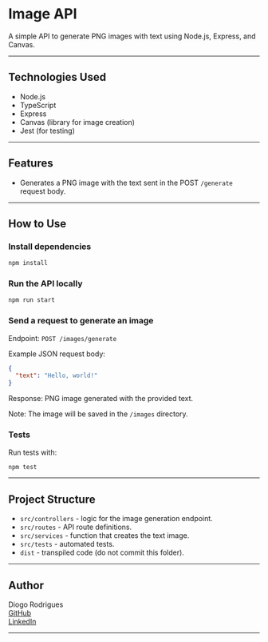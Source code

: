 # Image API

A simple API to generate PNG images with text using Node.js, Express, and Canvas.

---

## Technologies Used

- Node.js  
- TypeScript  
- Express  
- Canvas (library for image creation)  
- Jest (for testing)  

---

## Features

- Generates a PNG image with the text sent in the POST `/generate` request body.  

---

## How to Use

### Install dependencies

```bash
npm install
```

### Run the API locally

```bash
npm run start
```

### Send a request to generate an image

Endpoint: `POST /images/generate`

Example JSON request body:

```json
{
  "text": "Hello, world!"
}
```

Response: PNG image generated with the provided text.

Note: The image will be saved in the `/images` directory.

### Tests

Run tests with:

```bash
npm test
```

---

## Project Structure

- `src/controllers` - logic for the image generation endpoint.  
- `src/routes` - API route definitions.  
- `src/services` - function that creates the text image.  
- `src/tests` - automated tests.  
- `dist` - transpiled code (do not commit this folder).  

---

## Author

Diogo Rodrigues  
[GitHub](https://github.com/DiogoABRodrigues)  
[LinkedIn](https://www.linkedin.com/in/diogo-rodrigues-9b08b3339/)

---



